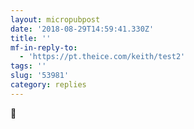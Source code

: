 ```yaml
---
layout: micropubpost
date: '2018-08-29T14:59:41.330Z'
title: ''
mf-in-reply-to:
  - 'https://pt.theice.com/keith/test2'
tags: ''
slug: '53981'
category: replies
---
```

🧐

